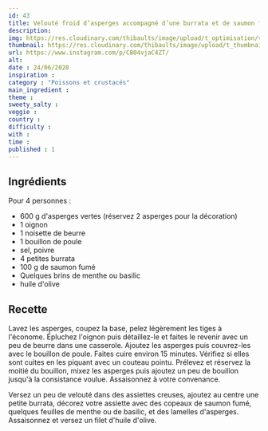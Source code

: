 ```yaml
---
id: 43
title: Velouté froid d’asperges accompagné d’une burrata et de saumon fumé
description: 
img: https://res.cloudinary.com/thibaults/image/upload/t_optimisation/v1600509401/Recipes/20200624_burrata_asperges.jpg
thumbnail: https://res.cloudinary.com/thibaults/image/upload/t_thumbnail_josie/v1600509401/Recipes/20200624_burrata_asperges.jpg
url: https://www.instagram.com/p/CB04vjaC4ZT/
alt: 
date : 24/06/2020
inspiration :
category : "Poissons et crustacés"
main_ingredient : 
theme : 
sweety_salty : 
veggie : 
country :
difficulty :
with : 
time : 
published : 1
---
```


## Ingrédients
Pour 4 personnes :
 - 600 g d'asperges vertes (réservez 2 asperges pour la décoration)
 - 1 oignon
 - 1 noisette de beurre
 - 1 bouillon de poule
 - sel, poivre
 - 4 petites burrata
 - 100 g de saumon fumé
 - Quelques brins de menthe ou basilic
 - huile d'olive

## Recette
Lavez les asperges, coupez la base, pelez légèrement les tiges à l'économe. Épluchez l'oignon puis détaillez-le et faites le revenir avec un peu de beurre dans une casserole. Ajoutez les asperges puis couvrez-les avec le bouillon de poule. Faites cuire environ 15 minutes. Vérifiez si elles sont cuites en les piquant avec un couteau pointu. Prélevez et réservez la moitié du bouillon, mixez les asperges puis ajoutez un peu de bouillon jusqu'à la consistance voulue. Assaisonnez à votre convenance.

Versez un peu de velouté dans des assiettes creuses, ajoutez au centre une petite burrata, décorez votre assiette avec des copeaux de saumon fumé, quelques feuilles de menthe ou de basilic, et des lamelles d'asperges. Assaisonnez et versez un filet d'huile d'olive.